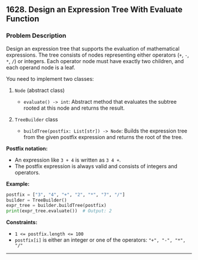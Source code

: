 ## 1628. Design an Expression Tree With Evaluate Function

### Problem Description
Design an expression tree that supports the evaluation of mathematical expressions. The tree consists of nodes representing either operators (`+`, `-`, `*`, `/`) or integers. Each operator node must have exactly two children, and each operand node is a leaf.

You need to implement two classes:

1. `Node` (abstract class)
    - `evaluate() -> int`: Abstract method that evaluates the subtree rooted at this node and returns the result.

2. `TreeBuilder` class
    - `buildTree(postfix: List[str]) -> Node`: Builds the expression tree from the given postfix expression and returns the root of the tree.

**Postfix notation:**
- An expression like `3 + 4` is written as `3 4 +`.
- The postfix expression is always valid and consists of integers and operators.

**Example:**
```python
postfix = ["3", "4", "+", "2", "*", "7", "/"]
builder = TreeBuilder()
expr_tree = builder.buildTree(postfix)
print(expr_tree.evaluate())  # Output: 2
```

**Constraints:**
- `1 <= postfix.length <= 100`
- `postfix[i]` is either an integer or one of the operators: `"+", "-", "*", "/"`

---
